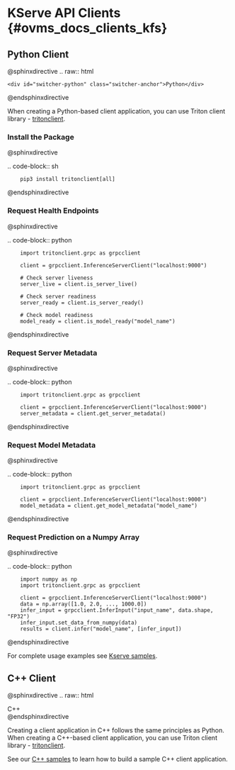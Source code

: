 # KServe API Clients {#ovms_docs_clients_kfs}

## Python Client

@sphinxdirective
.. raw:: html

    <div id="switcher-python" class="switcher-anchor">Python</div>
@endsphinxdirective

When creating a Python-based client application, you can use Triton client library - [tritonclient](https://pypi.org/project/tritonclient/).

### Install the Package
@sphinxdirective

.. code-block:: sh

        pip3 install tritonclient[all] 

@endsphinxdirective

### Request Health Endpoints

@sphinxdirective

.. code-block:: python

        import tritonclient.grpc as grpcclient

        client = grpcclient.InferenceServerClient("localhost:9000")

        # Check server liveness
        server_live = client.is_server_live()

        # Check server readiness
        server_ready = client.is_server_ready()

        # Check model readiness
        model_ready = client.is_model_ready("model_name")


@endsphinxdirective

### Request Server Metadata

@sphinxdirective

.. code-block:: python

        import tritonclient.grpc as grpcclient

        client = grpcclient.InferenceServerClient("localhost:9000")
        server_metadata = client.get_server_metadata()
        
@endsphinxdirective

### Request Model Metadata

@sphinxdirective

.. code-block:: python

        import tritonclient.grpc as grpcclient

        client = grpcclient.InferenceServerClient("localhost:9000")
        model_metadata = client.get_model_metadata("model_name")
        
@endsphinxdirective

### Request Prediction on a Numpy Array

@sphinxdirective

.. code-block:: python

        import numpy as np
        import tritonclient.grpc as grpcclient

        client = grpcclient.InferenceServerClient("localhost:9000")
        data = np.array([1.0, 2.0, ..., 1000.0])
        infer_input = grpcclient.InferInput("input_name", data.shape, "FP32")
        infer_input.set_data_from_numpy(data)
        results = client.infer("model_name", [infer_input])

@endsphinxdirective

For complete usage examples see [Kserve samples](https://github.com/openvinotoolkit/model_server/tree/v2022.3/client/python/kserve-api/samples).

## C++ Client

@sphinxdirective
.. raw:: html
    <div id="switcher-cpp" class="switcher-anchor">C++</div>
@endsphinxdirective

Creating a client application in C++ follows the same principles as Python. When creating a C++-based client application, you can use Triton client library - [tritonclient](https://github.com/triton-inference-server/client).

See our [C++ samples](https://github.com/openvinotoolkit/model_server/tree/v2022.3/client/cpp/kserve-api/README.md) to learn how to build a sample C++ client application. 
